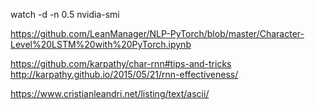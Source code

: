 watch -d -n 0.5 nvidia-smi


https://github.com/LeanManager/NLP-PyTorch/blob/master/Character-Level%20LSTM%20with%20PyTorch.ipynb

https://github.com/karpathy/char-rnn#tips-and-tricks
http://karpathy.github.io/2015/05/21/rnn-effectiveness/

https://www.cristianleandri.net/listing/text/ascii/